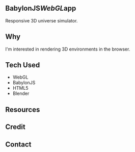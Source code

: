 ## BabylonJS*WebGL*app
Responsive 3D universe simulator.

## Why

I'm interested in rendering 3D environments in the browser.

## Tech Used

* WebGL
* BabylonJS
* HTML5
* Blender

## Resources

## Credit

## Contact

